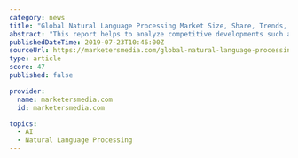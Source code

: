 ```yaml
---
category: news
title: "Global Natural Language Processing Market Size, Share, Trends, Statistics, Technology, Outlook with Industry Analysis and Forecast to 2024"
abstract: "This report helps to analyze competitive developments such as Joint Ventures, Strategic Alliances, Mergers and Acquisitions, New Product Developments, And Research and Developments in the “Global Natural Language Processing Market”. The Natural ..."
publishedDateTime: 2019-07-23T10:46:00Z
sourceUrl: https://marketersmedia.com/global-natural-language-processing-market-size-share-trends-statistics-technology-outlook-with-industry-analysis-and-forecast-to-2024/88899978
type: article
score: 47
published: false

provider:
  name: marketersmedia.com
  id: marketersmedia.com

topics:
  - AI
  - Natural Language Processing
---
```

